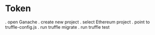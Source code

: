 # Token


. open Ganache
. create new project
. select Ethereum project
. point to truffle-config.js
. run truffle migrate
. run truffle test
